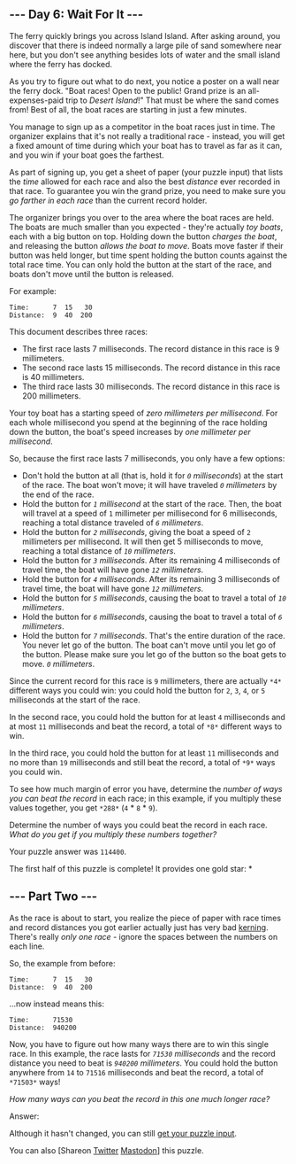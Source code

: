 \--- Day 6: Wait For It ---
----------

The ferry quickly brings you across Island Island. After asking around, you discover that there is indeed normally a large pile of sand somewhere near here, but you don't see anything besides lots of water and the small island where the ferry has docked.

As you try to figure out what to do next, you notice a poster on a wall near the ferry dock. "Boat races! Open to the public! Grand prize is an all-expenses-paid trip to *Desert Island*!" That must be where the sand comes from! Best of all, the boat races are starting in just a few minutes.

You manage to sign up as a competitor in the boat races just in time. The organizer explains that it's not really a traditional race - instead, you will get a fixed amount of time during which your boat has to travel as far as it can, and you win if your boat goes the farthest.

As part of signing up, you get a sheet of paper (your puzzle input) that lists the *time* allowed for each race and also the best *distance* ever recorded in that race. To guarantee you win the grand prize, you need to make sure you *go farther in each race* than the current record holder.

The organizer brings you over to the area where the boat races are held. The boats are much smaller than you expected - they're actually *toy boats*, each with a big button on top. Holding down the button *charges the boat*, and releasing the button *allows the boat to move*. Boats move faster if their button was held longer, but time spent holding the button counts against the total race time. You can only hold the button at the start of the race, and boats don't move until the button is released.

For example:

```
Time:      7  15   30
Distance:  9  40  200

```

This document describes three races:

* The first race lasts 7 milliseconds. The record distance in this race is 9 millimeters.
* The second race lasts 15 milliseconds. The record distance in this race is 40 millimeters.
* The third race lasts 30 milliseconds. The record distance in this race is 200 millimeters.

Your toy boat has a starting speed of *zero millimeters per millisecond*. For each whole millisecond you spend at the beginning of the race holding down the button, the boat's speed increases by *one millimeter per millisecond*.

So, because the first race lasts 7 milliseconds, you only have a few options:

* Don't hold the button at all (that is, hold it for *`0` milliseconds*) at the start of the race. The boat won't move; it will have traveled *`0` millimeters* by the end of the race.
* Hold the button for *`1` millisecond* at the start of the race. Then, the boat will travel at a speed of `1` millimeter per millisecond for 6 milliseconds, reaching a total distance traveled of *`6` millimeters*.
* Hold the button for *`2` milliseconds*, giving the boat a speed of `2` millimeters per millisecond. It will then get 5 milliseconds to move, reaching a total distance of *`10` millimeters*.
* Hold the button for *`3` milliseconds*. After its remaining 4 milliseconds of travel time, the boat will have gone *`12` millimeters*.
* Hold the button for *`4` milliseconds*. After its remaining 3 milliseconds of travel time, the boat will have gone *`12` millimeters*.
* Hold the button for *`5` milliseconds*, causing the boat to travel a total of *`10` millimeters*.
* Hold the button for *`6` milliseconds*, causing the boat to travel a total of *`6` millimeters*.
* Hold the button for *`7` milliseconds*. That's the entire duration of the race. You never let go of the button. The boat can't move until you let go of the button. Please make sure you let go of the button so the boat gets to move. *`0` millimeters*.

Since the current record for this race is `9` millimeters, there are actually `*4*` different ways you could win: you could hold the button for `2`, `3`, `4`, or `5` milliseconds at the start of the race.

In the second race, you could hold the button for at least `4` milliseconds and at most `11` milliseconds and beat the record, a total of `*8*` different ways to win.

In the third race, you could hold the button for at least `11` milliseconds and no more than `19` milliseconds and still beat the record, a total of `*9*` ways you could win.

To see how much margin of error you have, determine the *number of ways you can beat the record* in each race; in this example, if you multiply these values together, you get `*288*` (`4` \* `8` \* `9`).

Determine the number of ways you could beat the record in each race. *What do you get if you multiply these numbers together?*

Your puzzle answer was `114400`.

The first half of this puzzle is complete! It provides one gold star: \*

\--- Part Two ---
----------

As the race is about to start, you realize the piece of paper with race times and record distances you got earlier actually just has very bad [kerning](https://en.wikipedia.org/wiki/Kerning). There's really *only one race* - ignore the spaces between the numbers on each line.

So, the example from before:

```
Time:      7  15   30
Distance:  9  40  200

```

...now instead means this:

```
Time:      71530
Distance:  940200

```

Now, you have to figure out how many ways there are to win this single race. In this example, the race lasts for *`71530` milliseconds* and the record distance you need to beat is *`940200` millimeters*. You could hold the button anywhere from `14` to `71516` milliseconds and beat the record, a total of `*71503*` ways!

*How many ways can you beat the record in this one much longer race?*

Answer:

Although it hasn't changed, you can still [get your puzzle input](6/input).

You can also [Shareon [Twitter](https://twitter.com/intent/tweet?text=I%27ve+completed+Part+One+of+%22Wait+For+It%22+%2D+Day+6+%2D+Advent+of+Code+2023&url=https%3A%2F%2Fadventofcode%2Ecom%2F2023%2Fday%2F6&related=ericwastl&hashtags=AdventOfCode) [Mastodon](javascript:void(0);)] this puzzle.